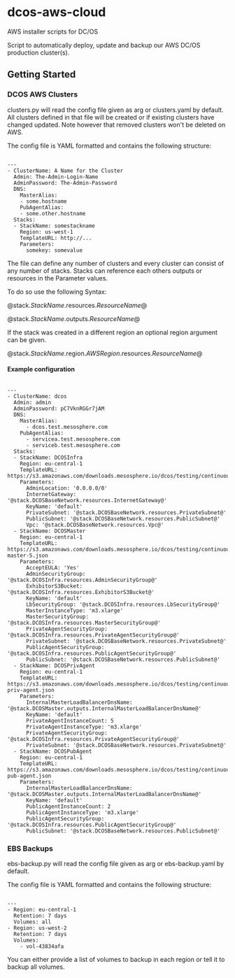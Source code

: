 # dcos-aws-cloud
AWS installer scripts for DC/OS

Script to automatically deploy, update and backup our AWS DC/OS production cluster(s).

## Getting Started

### DCOS AWS Clusters
clusters.py will read the config file given as arg or clusters.yaml by default.
All clusters defined in that file will be created or if existing clusters have changed updated.
Note however that removed clusters won't be deleted on AWS.

The config file is YAML formatted and contains the following structure:
```

---
- ClusterName: A Name for the Cluster
  Admin: The-Admin-Login-Name
  AdminPassword: The-Admin-Password
  DNS:
    MasterAlias:
    - some.hostname
    PubAgentAlias:
    - some.other.hostname
  Stacks:
  - StackName: somestackname
    Region: us-west-1
    TemplateURL: http://...
    Parameters:
      somekey: somevalue
```

The file can define any number of clusters and every cluster can consist of any number of stacks.
Stacks can reference each others outputs or resources in the Parameter values.

To do so use the following Syntax:

@stack._StackName_.resources._ResourceName_@

@stack._StackName_.outputs._ResourceName_@

If the stack was created in a different region an optional region argument can be given.

@stack._StackName_.region._AWSRegion_.resources._ResourceName_@

#### Example configuration
```

---
- ClusterName: dcos
  Admin: admin
  AdminPassword: pC7VknRGGr7jAM
  DNS:
    MasterAlias:
      - dcos.test.mesosphere.com
    PubAgentAlias:
      - servicea.test.mesosphere.com
      - serviceb.test.mesosphere.com
  Stacks:
  - StackName: DCOSInfra
    Region: eu-central-1
    TemplateURL: https://s3.amazonaws.com/downloads.mesosphere.io/dcos/testing/continuous/cloudformation/infra.json
    Parameters:
      AdminLocation: '0.0.0.0/0'
      InternetGateway: '@stack.DCOSBaseNetwork.resources.InternetGateway@'
      KeyName: 'default'
      PrivateSubnet: '@stack.DCOSBaseNetwork.resources.PrivateSubnet@'
      PublicSubnet: '@stack.DCOSBaseNetwork.resources.PublicSubnet@'
      Vpc: '@stack.DCOSBaseNetwork.resources.Vpc@'
  - StackName: DCOSMaster
    Region: eu-central-1
    TemplateURL: https://s3.amazonaws.com/downloads.mesosphere.io/dcos/testing/continuous/cloudformation/ee.advanced-master-5.json
    Parameters:
      AcceptEULA: 'Yes'
      AdminSecurityGroup: '@stack.DCOSInfra.resources.AdminSecurityGroup@'
      ExhibitorS3Bucket: '@stack.DCOSInfra.resources.ExhibitorS3Bucket@'
      KeyName: 'default'
      LbSecurityGroup: '@stack.DCOSInfra.resources.LbSecurityGroup@'
      MasterInstanceType: 'm3.xlarge'
      MasterSecurityGroup: '@stack.DCOSInfra.resources.MasterSecurityGroup@'
      PrivateAgentSecurityGroup: '@stack.DCOSInfra.resources.PrivateAgentSecurityGroup@'
      PrivateSubnet: '@stack.DCOSBaseNetwork.resources.PrivateSubnet@'
      PublicAgentSecurityGroup: '@stack.DCOSInfra.resources.PublicAgentSecurityGroup@'
      PublicSubnet: '@stack.DCOSBaseNetwork.resources.PublicSubnet@'
  - StackName: DCOSPrivAgent
    Region: eu-central-1
    TemplateURL: https://s3.amazonaws.com/downloads.mesosphere.io/dcos/testing/continuous/cloudformation/ee.advanced-priv-agent.json
    Parameters:
      InternalMasterLoadBalancerDnsName: '@stack.DCOSMaster.outputs.InternalMasterLoadBalancerDnsName@'
      KeyName: 'default'
      PrivateAgentInstanceCount: 5
      PrivateAgentInstanceType: 'm3.xlarge'
      PrivateAgentSecurityGroup: '@stack.DCOSInfra.resources.PrivateAgentSecurityGroup@'
      PrivateSubnet: '@stack.DCOSBaseNetwork.resources.PrivateSubnet@'
  - StackName: DCOSPubAgent
    Region: eu-central-1
    TemplateURL: https://s3.amazonaws.com/downloads.mesosphere.io/dcos/testing/continuous/cloudformation/ee.advanced-pub-agent.json
    Parameters:
      InternalMasterLoadBalancerDnsName: '@stack.DCOSMaster.outputs.InternalMasterLoadBalancerDnsName@'
      KeyName: 'default'
      PublicAgentInstanceCount: 2
      PublicAgentInstanceType: 'm3.xlarge'
      PublicAgentSecurityGroup: '@stack.DCOSInfra.resources.PublicAgentSecurityGroup@'
      PublicSubnet: '@stack.DCOSBaseNetwork.resources.PublicSubnet@'
```

### EBS Backups
ebs-backup.py  will read the config file given as arg or ebs-backup.yaml by default.

The config file is YAML formatted and contains the following structure:
```

---
- Region: eu-central-1
  Retention: 7 days
  Volumes: all
- Region: us-west-2
  Retention: 7 days
  Volumes:
    - vol-43834afa
```

You can either provide a list of volumes to backup in each region or tell it to backup all volumes.

